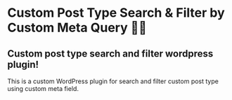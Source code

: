 # Custom Post Type Search & Filter by Custom Meta Query 🚧🚧

## Custom post type search and filter wordpress plugin!
This is a custom WordPress plugin for search and filter custom post type using custom meta field.

